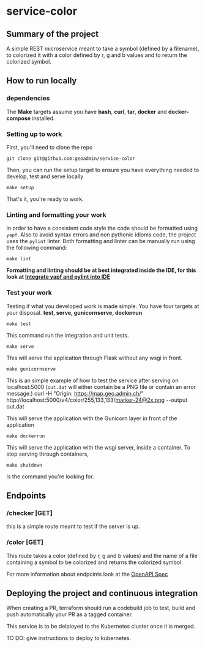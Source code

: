 # service-color

## Summary of the project

A simple REST microservice meant to take a symbol (defined by a filename), to colorized it with a color defined by r, g and b values and to return the colorized symbol.

## How to run locally

### dependencies

The **Make** targets assume you have **bash**, **curl**, **tar**, **docker** and **docker-compose** installed.

### Setting up to work

First, you'll need to clone the repo

    git clone git@github.com:geoadmin/service-color

Then, you can run the setup target to ensure you have everything needed to develop, test and serve locally

    make setup

That's it, you're ready to work.

### Linting and formatting your work

In order to have a consistent code style the code should be formatted using `yapf`. Also to avoid syntax errors and non
pythonic idioms code, the project uses the `pylint` linter. Both formatting and linter can be manually run using the
following command:

    make lint

**Formatting and linting should be at best integrated inside the IDE, for this look at
[Integrate yapf and pylint into IDE](https://github.com/geoadmin/doc-guidelines/blob/master/PYTHON.md#yapf-and-pylint-ide-integration)**

### Test your work

Testing if what you developed work is made simple. You have four targets at your disposal. **test, serve, gunicornserve, dockerrun**

    make test

This command run the integration and unit tests.

    make serve

This will serve the application through Flask without any wsgi in front.

    make gunicornserve

This is an simple example of how to test the service after serving on localhost:5000 (`out.dat` will either contain be a PNG file or contain an error message.)
    curl -H "Origin: https://map.geo.admin.ch/" http://localhost:5000/v4/color/255,133,133/marker-24@2x.png --output out.dat

This will serve the application with the Gunicorn layer in front of the application

    make dockerrun

This will serve the application with the wsgi server, inside a container.
To stop serving through containers,

    make shutdown

Is the command you're looking for.

## Endpoints

### /checker [GET]

this is a simple route meant to test if the server is up.

### /color [GET]

This route takes a color (defined by r, g and b values) and the name of a file containing a symbol to be colorized and returns the colorized symbol.

For more information about endpoints look at the [OpenAPI Spec](openapi.yaml)

## Deploying the project and continuous integration

When creating a PR, terraform should run a codebuild job to test, build and push automatically your PR as a tagged container.

This service is to be delployed to the Kubernetes cluster once it is merged.

TO DO: give instructions to deploy to kubernetes.
